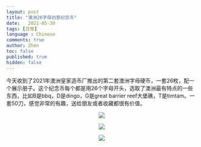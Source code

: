 ```yaml
---
layout: post
title: "澳洲26字母创意纪念币"
date:   2021-05-30
tags: [日常]
language : Chinese
comments: true
author: Zhen
toc: false
published: true
hidden: false
---
```

今天收到了2021年澳洲皇家造币厂推出的第二套澳洲字母硬币，一套26枚，配一个展示册子。这个纪念币每个都是用26个字母开头，选取了澳洲最有特点的一些东西，比如B是bbq，D是dingo，G是great barrier reef大堡礁，T是timtam。一套50刀，感觉非常的有趣，送给朋友或者收藏都很有价值。
<p align="center"> <img src="{{ site.imageurl }}/澳洲纪念币0.jpg"> </p> 
<p align="center"> <img src="{{ site.imageurl }}/澳洲纪念币1.jpg"> </p> 
<p align="center"> <img src="{{ site.imageurl }}/澳洲纪念币2.jpg"> </p> 

<!--stackedit_data:
eyJoaXN0b3J5IjpbLTM3NzIzNzExOSwtMTYxNDExNTkxNSw2ND
czNzI4MTEsMTc3MTE1NzI0N119
-->